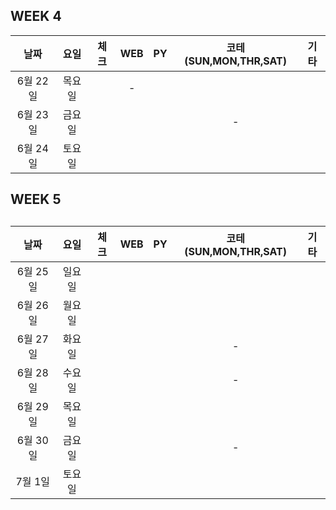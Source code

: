 <h2>WEEK 4</h2>

|   날짜   |  요일  | 체크 | WEB | PY  | 코테(SUN,MON,THR,SAT) | 기타 |
| :------: | :----: | :--: | :-: | :-: | :-------------------: | :--: |
| 6월 22일 | 목요일 |      |  -  |     |                       |      |
| 6월 23일 | 금요일 |      |     |     |           -           |      |
| 6월 24일 | 토요일 |      |     |     |                       |      |

<h2>WEEK 5<h2>

|   날짜   |  요일  | 체크 | WEB | PY  | 코테(SUN,MON,THR,SAT) | 기타 |
| :------: | :----: | :--: | :-: | :-: | :-------------------: | :--: |
| 6월 25일 | 일요일 |      |     |     |                       |      |
| 6월 26일 | 월요일 |      |     |     |                       |      |
| 6월 27일 | 화요일 |      |     |     |           -           |      |
| 6월 28일 | 수요일 |      |     |     |           -           |      |
| 6월 29일 | 목요일 |      |     |     |                       |      |
| 6월 30일 | 금요일 |      |     |     |           -           |      |
| 7월 1일  | 토요일 |      |     |     |                       |      |
